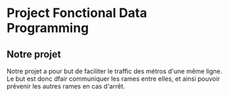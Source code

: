 # Project Fonctional Data Programming

## Notre projet

Notre projet a pour but de faciliter le traffic des métros d'une même ligne. Le but est donc dfair communiquer les rames entre elles, et ainsi pouvoir prévenir les autres rames en cas d'arrêt.